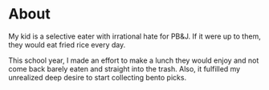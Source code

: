 # About

My kid is a selective eater with irrational hate for PB&J. If it were up to them, they would eat fried rice every day.

This school year, I made an effort to make a lunch they would enjoy and not come back barely eaten and straight into the trash. Also, it fulfilled my unrealized deep desire to start collecting bento picks.
